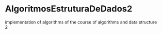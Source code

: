 # AlgoritmosEstruturaDeDados2
implementation of algorithms of the course of algorithms and data structure 2

